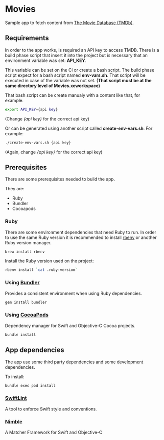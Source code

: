 # Movies

Sample app to fetch content from [The Movie Database (TMDb)](https://www.themoviedb.org/documentation/api).

## Requirements

In order to the app works, is required an API key to access TMDB. There is a
build phase script that insert it into the project but is necessary that an
environment variable was set: **API_KEY**.

This variable can be set on the CI or create a bash script. The build phase
script expect for a bash script named **env-vars.sh**. That script will be
executed in case of the variable was not set. **(That script must be at the same
directory level of Movies.xcworkspace)**

That bash script can be create manualy with a content like that, for example:

```sh
export API_KEY={api key}
```

(Change _{api key}_ for the correct api key)

Or can be generated using another script called **create-env-vars.sh**.
For example:

```sh
./create-env-vars.sh {api key}
```

(Again, change _{api key}_ for the correct api key)

## Prerequisites

There are some prerequisites needed to build the app.

They are:

- Ruby
- Bundler
- Cocoapods

### Ruby

There are some environment dependencies that need Ruby to run. In order to use
the same Ruby version it is recommended to install
[rbenv](https://github.com/rbenv/rbenv) or another Ruby version manager.

```sh
brew install rbenv
```

Install the Ruby version used on the project:

```sh
rbenv install `cat .ruby-version`
```

### Using [Bundler](https://bundler.io/)

Provides a consistent environment when using Ruby dependencies.

```sh
gem install bundler
```

### Using [CocoaPods](https://cocoapods.org/)

Dependency manager for Swift and Objective-C Cocoa projects.

```sh
bundle install
```

## App dependencies

The app use some third party dependencies and some development dependencies.

To install:

```sh
bundle exec pod install
```

### [SwiftLint](https://github.com/realm/SwiftLint)

A tool to enforce Swift style and conventions.

### [Nimble](https://github.com/Quick/Nimble)

A Matcher Framework for Swift and Objective-C
